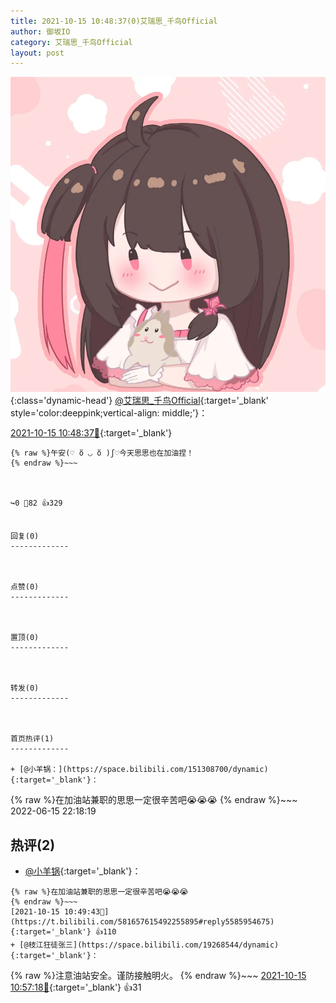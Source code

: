 ```yaml
---
title: 2021-10-15 10:48:37(0)艾瑞思_千鸟Official
author: 御坂IO
category: 艾瑞思_千鸟Official
layout: post
---
```


![img](/images/7e08840c56f251de28bdf766b647bd5fe9a5d50a.jpg){:class='dynamic-head'}
[@艾瑞思_千鸟Official](https://space.bilibili.com/1090010845/dynamic){:target='_blank' style='color:deeppink;vertical-align: middle;'}：

[2021-10-15 10:48:37🔗](https://t.bilibili.com/581657615492255895){:target='_blank'}

~~~
{% raw %}午安(♡ ὅ ◡ ὅ )ʃ♡今天思思也在加油捏！
{% endraw %}~~~



↪️0 💬82 👍329


回复(0)
-------------



点赞(0)
-------------



置顶(0)
-------------



转发(0)
-------------



首页热评(1)
-------------

+ [@小羊锅：](https://space.bilibili.com/151308700/dynamic){:target='_blank'}：
~~~
{% raw %}在加油站兼职的思思一定很辛苦吧😭😭😭
{% endraw %}~~~
2022-06-15 22:18:19


热评(2)
-------------

+ [@小羊锅](https://space.bilibili.com/151308700/dynamic){:target='_blank'}：
~~~
{% raw %}在加油站兼职的思思一定很辛苦吧😭😭😭
{% endraw %}~~~
[2021-10-15 10:49:43🔗](https://t.bilibili.com/581657615492255895#reply5585954675){:target='_blank'} 👍110
+ [@枝江狂徒张三](https://space.bilibili.com/19268544/dynamic){:target='_blank'}：
~~~
{% raw %}注意油站安全。谨防接触明火。
{% endraw %}~~~
[2021-10-15 10:57:18🔗](https://t.bilibili.com/581657615492255895#reply5585984400){:target='_blank'} 👍31


